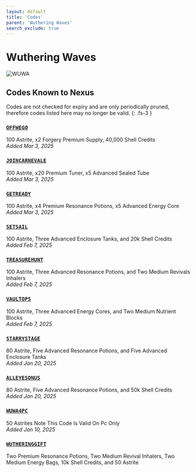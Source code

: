 ```yaml
---
layout: default
title: 'Codes'
parent: 'Wuthering Waves'
search_exclude: true
---
```


# Wuthering Waves

![WUWA](https://cdn.discordapp.com/emojis/1323743251664212030.png)

## Codes Known to Nexus

Codes are not checked for expiry and are only periodically pruned, therefore codes listed here may no longer be valid.
{: .fs-3 }

### [`OFFWEGO`](https://nexus-codes.app/copy/?code=OFFWEGO)

100 Astrite, x2 Forgery Premium Supply, 40,000 Shell Credits<br />*Added Mar 3, 2025*

### [`JOINCARNEVALE`](https://nexus-codes.app/copy/?code=JOINCARNEVALE)

100 Astrite, x20 Premium Tuner, x5 Advanced Sealed Tube<br />*Added Mar 3, 2025*

### [`GETREADY`](https://nexus-codes.app/copy/?code=GETREADY)

100 Astrite, x4 Premium Resonance Potions, x5 Advanced Energy Core<br />*Added Mar 3, 2025*

### [`SETSAIL`](https://nexus-codes.app/copy/?code=SETSAIL)

100 Astrite, Three Advanced Enclosure Tanks, and 20k Shell Credits<br />*Added Feb 7, 2025*

### [`TREASUREHUNT`](https://nexus-codes.app/copy/?code=TREASUREHUNT)

100 Astrite, Three Advanced Resonance Potions, and Two Medium Revivals Inhalers<br />*Added Feb 7, 2025*

### [`VAULTOPS`](https://nexus-codes.app/copy/?code=VAULTOPS)

100 Astrite, Three Advanced Energy Cores, and Two Medium Nutrient Blocks<br />*Added Feb 7, 2025*

### [`STARRYSTAGE`](https://nexus-codes.app/copy/?code=STARRYSTAGE)

80 Astrite, Five Advanced Resonance Potions, and Five Advanced Enclosure Tanks<br />*Added Jan 20, 2025*

### [`ALLEYESONUS`](https://nexus-codes.app/copy/?code=ALLEYESONUS)

80 Astrite, Five Advanced Resonance Potions, and 50k Shell Credits<br />*Added Jan 20, 2025*

### [`WUWA4PC`](https://nexus-codes.app/copy/?code=WUWA4PC)

50 Astrites   Note  This Code Is Valid On Pc Only<br />*Added Jan 10, 2025*

### [`WUTHERINGGIFT`](https://nexus-codes.app/copy/?code=WUTHERINGGIFT)

Two Premium Resonance Potions, Two Medium Revival Inhalers, Two Medium Energy Bags, 10k Shell Credits, and 50 Astrite<br />